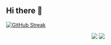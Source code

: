 ## Hi there 👋

<!--
**Nayeoonn/Nayeoonn** is a ✨ _special_ ✨ repository because its `README.md` (this file) appears on your GitHub profile.

Here are some ideas to get you started:

- 🔭 I’m currently working on ...
- 🌱 I’m currently learning ...
- 👯 I’m looking to collaborate on ...
- 🤔 I’m looking for help with ...
- 💬 Ask me about ...
- 📫 How to reach me: ...
- 😄 Pronouns: ...
- ⚡ Fun fact: ...
-->

[![GitHub Streak](https://streak-stats.demolab.com?user=Nayeoonn&theme=graywhite&hide_border=true)](https://git.io/streak-stats)
<div align="center">
<p>	
<img src="https://github-readme-stats.vercel.app/api/top-langs/?username=Nayeoonn&layout=compact">
<img src="https://github-readme-stats.vercel.app/api?username=Nayeoonn&show_icons=true">
</p>
</div>
